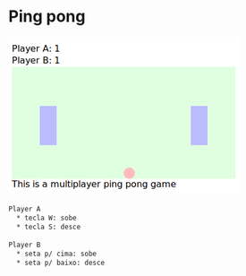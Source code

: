 # Ping pong

![Ping pong](pingpong.png)

    Player A
      * tecla W: sobe
      * tecla S: desce

    Player B
      * seta p/ cima: sobe
      * seta p/ baixo: desce
